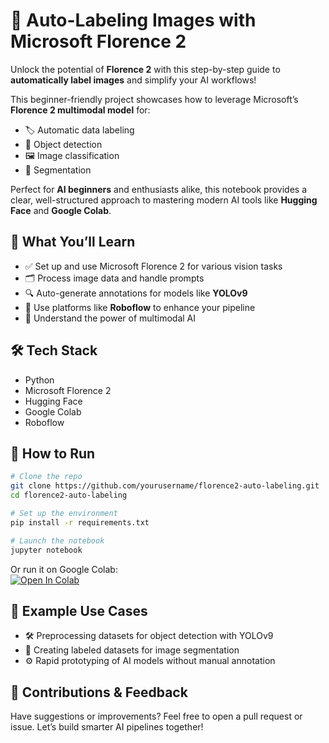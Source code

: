 
# 🎯 Auto-Labeling Images with Microsoft Florence 2

Unlock the potential of **Florence 2** with this step-by-step guide to **automatically label images** and simplify your AI workflows!

This beginner-friendly project showcases how to leverage Microsoft’s **Florence 2 multimodal model** for:
- 🏷️ Automatic data labeling
- 🧠 Object detection
- 🖼️ Image classification
- 🧩 Segmentation

Perfect for **AI beginners** and enthusiasts alike, this notebook provides a clear, well-structured approach to mastering modern AI tools like **Hugging Face** and **Google Colab**.

## 🚀 What You’ll Learn

- ✅ Set up and use Microsoft Florence 2 for various vision tasks  
- 🗂️ Process image data and handle prompts  
- 🔍 Auto-generate annotations for models like **YOLOv9**  
- 🔧 Use platforms like **Roboflow** to enhance your pipeline  
- 🧠 Understand the power of multimodal AI  

## 🛠 Tech Stack

- Python  
- Microsoft Florence 2  
- Hugging Face  
- Google Colab  
- Roboflow  

## 📂 How to Run

```bash
# Clone the repo
git clone https://github.com/yourusername/florence2-auto-labeling.git  
cd florence2-auto-labeling

# Set up the environment
pip install -r requirements.txt

# Launch the notebook
jupyter notebook
```

Or run it on Google Colab:  
[![Open In Colab](https://colab.research.google.com/assets/colab-badge.svg)](https://colab.research.google.com/github/yourusername/florence2-auto-labeling/blob/main/notebook.ipynb)

## 📸 Example Use Cases

- 🛠 Preprocessing datasets for object detection with YOLOv9  
- 🧪 Creating labeled datasets for image segmentation  
- ⚙️ Rapid prototyping of AI models without manual annotation  

## 🤝 Contributions & Feedback

Have suggestions or improvements? Feel free to open a pull request or issue. Let’s build smarter AI pipelines together!
